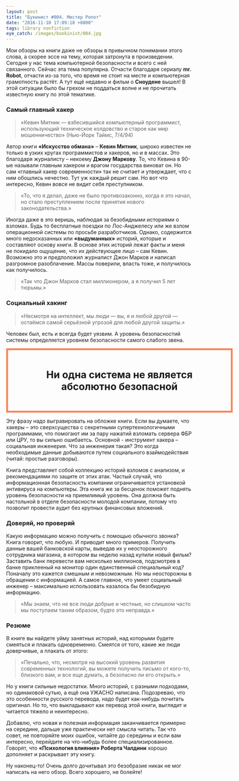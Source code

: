 ```yaml
---
layout: post
title: "Букинист #004. Мистер Ропот"
date: "2016-11-10 17:09:18 +0800"
tags: library nonfiction
eye_catch: /images/bookinist/004.jpg
---
```


Мои обзоры на книги даже не обзоры в привычном понимании этого слова, а скорее эссе на тему, которая затронута в произведении. Сегодня у нас тема компьютерной безопасности и всего с ней связанного. Сейчас эта тема популярна. Отчасти благодаря сериалу **mr. Robot**, отчасти из-за того, что время не стоит на месте и компьютерная грамотность растёт. А тут ещё недавно и фильм о **Сноудене** вышел! В этой ситуации было бы грехом не поддаться волне и не прочитать известную книгу по этой тематике.
<!--more-->

### Самый главный хакер

> «Кевин Митник — взбесившийся компьютерный программист, использующий техническое колдовство и старое как мир мошенничество» (Нью-Йорк Таймс, 7/4/94)

Автор книги **«Искусство обмана»** – **Кевин Митник**, широко известен не только в узких кругах программистов и хакеров, но и в массах. Это благодаря журналисту – некоему **Джону Маркову**. То, что Кевина в 90-ые называли главным хакером и врагом государства виноват он. Но сам «главный хакер современности» так не считает и утверждает, что с ним обошлись нечестно. Тут уж каждый решит сам. Но вот что интересно, Кевин вовсе не видит себя преступником.

> «То, что я делал, даже не было противозаконно, когда я это начал, но стало преступлением после принятия нового законодательства.»

Иногда даже в это веришь, наблюдая за безобидными историями о взломах. Будь то бесплатные поездки по Лос-Анджелесу или же взлом операционной системы по просьбе разработчиков. Однако, содержится много недосказанных или **«выдуманных»** историй, которые и составляют основу книги. В основе этих историй лежат факты и меня не покидало ощущение, что их действующее лицо – сам Кевин. Возможно это и предположил журналист Джон Марков и написал разгромное разоблачение. Массы поверили, власть тоже, и получилось как получилось.

> «Так что Джон Марков стал миллионером, а я получил 5 лет тюрьмы.»

### Социальный хакинг

> «Несмотря на интеллект, мы люди — вы, я и любой другой — остаёмся самой серьёзной угрозой для любой другой защиты.»

Человек был, есть и всегда будет уязвим. А уровень безопасностий системы определяется уровнем безопасности самого слабого звена.

<div style="width:100%; border: 5px solid #F78758; padding: 50px; font-size: 20pt; font-weight: bold; text-align: center;">
Ни одна система не является абсолютно безопасной
</div>

Эту фразу надо выгравировать на обложке книги. Если вы думаете, что хакеры – это сверхсущества с секретными супертехнологичными программами, что помогают им за пару нажатий взломать сервера ФБР или ЦРУ, то вы сильно ошибаетсь. Основной - инструмент хакера – социальная инженерия. Что за инженерия такая? Это когда необходимые данные добываются путем социального взаймодействия (читай: простые разговоры).

Книга представляет собой коллекцию историй взломов с анализом, и рекомендациями по защите от этих атак. Частый случай, что информационная безопасность компании ограничивается установкой антивируса на компьютеры. Эта книга же за бесценок поможет поднять уровень безопасности на приемлимый уровень. Она должна быть настольной в отделе безопасности молодой компании, потому что позволит провести аудит без крупных финансовых вложений.

### Доверяй, но проверяй

Какую информацию можно получить с помощью обычного звонка? Книга говорит, что любую. И приводит много примеров. Получить данные вашей банковской карты, выведав их у неосторожного сотрудника магазина, в котором вы неделю назад купили новый фильм? Заставить банк перевести вам несколько миллионов, подсмотрев в банке приклееный на монитор один единственный специальный код? Поначалу это кажется смешным и невозможным. Но мы неосторожны в обращении с информацией. А самое главное, что умеет социальный инженер – максимально использовать казалось бы безобидную информацию.

> «Мы знаем, что не все люди добрые и честные, но слишком часто мы поступаем таким образом, будто это неправда.»

### Резюме

В книге вы найдете уйму занятных историй, над которыми будете смеяться и плакать одновременно. Смеятся от того, какие же люди доверчивые, а плакать от этого:

> «Печально, что, несмотря на высокий уровень развития современных технологий, вы можете получить письмо от кого-то, близкого вам, и все еще думать, а безопасно ли его открыть.»

Но у книги сильные недостатки. Много историй, с разными подходами, но одинаковой сутью, а ещё она УЖАСНО написана. Подозреваю, что это особенности русского перевода, надо будет как-нибудь почитать оригинал. Но то, что выкладывают как перевод этой книги, выглядит и читается тяжело и неинтересно. 

Добавлю, что новая и полезная информация заканчивается примерно на середине, дальше уже практически нет смысла читать. Так что совет, не повторяйте моих ошибок, читайте до середины и если вам интересно, перейдите на что-нибудь более специализированное. Говорят, что **«Психология влияния» Роберта Чалдини** хорошо дополняет и раскрывает эту книгу.

Ну наконец-то! Очень долго дочитывал это безобразие никак не мог написать на него обзор. Всего хорошего, не болейте!
